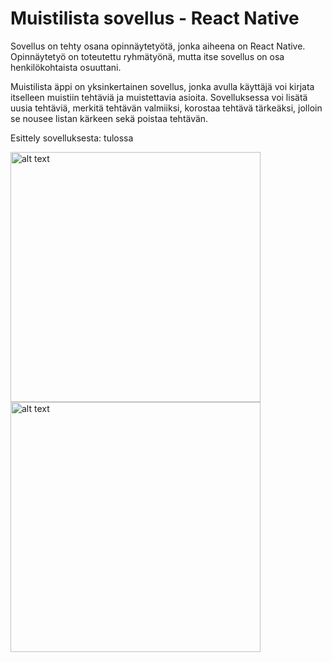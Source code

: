 # Muistilista sovellus - React Native

Sovellus on tehty osana opinnäytetyötä, jonka aiheena on React Native.
Opinnäytetyö on toteutettu ryhmätyönä, mutta itse sovellus on osa henkilökohtaista osuuttani.

Muistilista äppi on yksinkertainen sovellus, jonka avulla käyttäjä voi kirjata itselleen muistiin tehtäviä ja muistettavia asioita.
Sovelluksessa voi lisätä uusia tehtäviä, merkitä tehtävän valmiiksi, korostaa tehtävä tärkeäksi, jolloin se nousee listan kärkeen sekä poistaa tehtävän.


Esittely sovelluksesta: tulossa

<img src="koko_ruutu.jpeg" alt="alt text" width="400"/>
<img src="kirjotus.jpeg" alt="alt text" width="400"/>